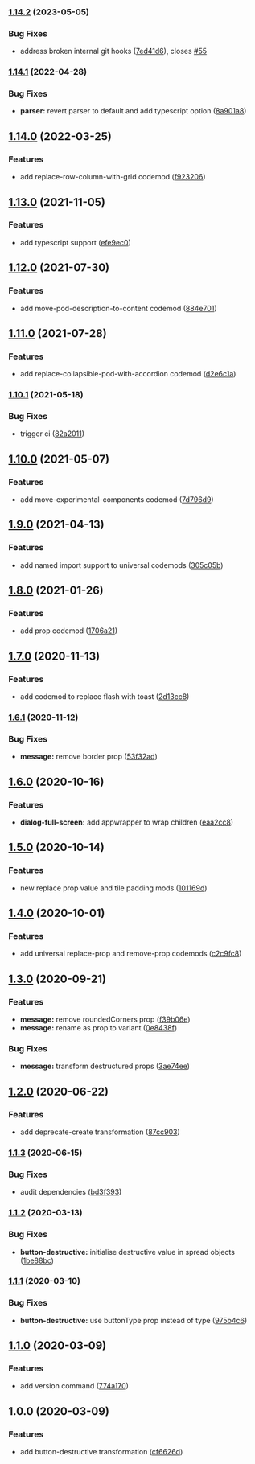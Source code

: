 ### [1.14.2](https://github.com/Sage/carbon-codemod/compare/v1.14.1...v1.14.2) (2023-05-05)


### Bug Fixes

* address broken internal git hooks ([7ed41d6](https://github.com/Sage/carbon-codemod/commit/7ed41d6caa2c5688e7c664f4412eaa72da4eeb26)), closes [#55](https://github.com/Sage/carbon-codemod/issues/55)

### [1.14.1](https://github.com/Sage/carbon-codemod/compare/v1.14.0...v1.14.1) (2022-04-28)


### Bug Fixes

* **parser:** revert parser to default and add typescript option ([8a901a8](https://github.com/Sage/carbon-codemod/commit/8a901a80449a314c81af9ec4c3124b2739f42bf6))

## [1.14.0](https://github.com/Sage/carbon-codemod/compare/v1.13.0...v1.14.0) (2022-03-25)


### Features

* add replace-row-column-with-grid codemod ([f923206](https://github.com/Sage/carbon-codemod/commit/f9232069a806aa78748aaa70787b9a9c0ae23255))

## [1.13.0](https://github.com/Sage/carbon-codemod/compare/v1.12.0...v1.13.0) (2021-11-05)


### Features

* add typescript support ([efe9ec0](https://github.com/Sage/carbon-codemod/commit/efe9ec0f7d69792f0621e4f386ebed49db8294a7))

## [1.12.0](https://github.com/Sage/carbon-codemod/compare/v1.11.0...v1.12.0) (2021-07-30)


### Features

* add move-pod-description-to-content codemod ([884e701](https://github.com/Sage/carbon-codemod/commit/884e7013ae80c95439072345a1566f19d11710de))

## [1.11.0](https://github.com/Sage/carbon-codemod/compare/v1.10.1...v1.11.0) (2021-07-28)


### Features

* add replace-collapsible-pod-with-accordion codemod ([d2e6c1a](https://github.com/Sage/carbon-codemod/commit/d2e6c1a2fce4b78bde4dc406b583e538c4208179))

### [1.10.1](https://github.com/Sage/carbon-codemod/compare/v1.10.0...v1.10.1) (2021-05-18)


### Bug Fixes

* trigger ci ([82a2011](https://github.com/Sage/carbon-codemod/commit/82a2011df90ce5bc5e8e3667cf20399860548d69))

## [1.10.0](https://github.com/Sage/carbon-codemod/compare/v1.9.0...v1.10.0) (2021-05-07)


### Features

* add move-experimental-components codemod ([7d796d9](https://github.com/Sage/carbon-codemod/commit/7d796d90e98ada3c2860550f53defb3d8e84959b))

## [1.9.0](https://github.com/Sage/carbon-codemod/compare/v1.8.0...v1.9.0) (2021-04-13)


### Features

* add named import support to universal codemods ([305c05b](https://github.com/Sage/carbon-codemod/commit/305c05b4f050d775575c56b5a6b21683769fd128))

## [1.8.0](https://github.com/Sage/carbon-codemod/compare/v1.7.0...v1.8.0) (2021-01-26)


### Features

* add prop codemod ([1706a21](https://github.com/Sage/carbon-codemod/commit/1706a21b46e739075a01c689447badb39e538df8))

## [1.7.0](https://github.com/Sage/carbon-codemod/compare/v1.6.1...v1.7.0) (2020-11-13)


### Features

* add codemod to replace flash with toast ([2d13cc8](https://github.com/Sage/carbon-codemod/commit/2d13cc8fa6ce1a9fb72622713aeb781f8d6fa1a1))

### [1.6.1](https://github.com/Sage/carbon-codemod/compare/v1.6.0...v1.6.1) (2020-11-12)


### Bug Fixes

* **message:** remove border prop ([53f32ad](https://github.com/Sage/carbon-codemod/commit/53f32ad3e7aef07d3f76cc8c26edd4e61f0d42ad))

## [1.6.0](https://github.com/Sage/carbon-codemod/compare/v1.5.0...v1.6.0) (2020-10-16)


### Features

* **dialog-full-screen:** add appwrapper to wrap children ([eaa2cc8](https://github.com/Sage/carbon-codemod/commit/eaa2cc8ad135867d30477c603ddedd32893200ca))

## [1.5.0](https://github.com/Sage/carbon-codemod/compare/v1.4.0...v1.5.0) (2020-10-14)


### Features

* new replace prop value and tile padding mods ([101169d](https://github.com/Sage/carbon-codemod/commit/101169d174b0be26300a95118b546b78511591d5))

## [1.4.0](https://github.com/Sage/carbon-codemod/compare/v1.3.0...v1.4.0) (2020-10-01)


### Features

* add universal replace-prop and remove-prop codemods ([c2c9fc8](https://github.com/Sage/carbon-codemod/commit/c2c9fc88d2110d5051892799a87c120ec4e3d850))

## [1.3.0](https://github.com/Sage/carbon-codemod/compare/v1.2.0...v1.3.0) (2020-09-21)


### Features

* **message:** remove roundedCorners prop ([f39b06e](https://github.com/Sage/carbon-codemod/commit/f39b06edb2bc34629c8de0beafeff680263159db))
* **message:** rename as prop to variant ([0e8438f](https://github.com/Sage/carbon-codemod/commit/0e8438f139e82ee37ac8887dfeff828302bf0a9c))


### Bug Fixes

* **message:** transform destructured props ([3ae74ee](https://github.com/Sage/carbon-codemod/commit/3ae74ee8ea6246bb6464a92baf6dac803f78b38a))

## [1.2.0](https://github.com/Sage/carbon-codemod/compare/v1.1.3...v1.2.0) (2020-06-22)


### Features

* add deprecate-create transformation ([87cc903](https://github.com/Sage/carbon-codemod/commit/87cc9031724c889fe10422c46b394afbdad3daaf))

### [1.1.3](https://github.com/Sage/carbon-codemod/compare/v1.1.2...v1.1.3) (2020-06-15)

### Bug Fixes

- audit dependencies ([bd3f393](https://github.com/Sage/carbon-codemod/commit/bd3f393019620681f84657dea3b28568b655c614))

### [1.1.2](https://github.com/Sage/carbon-codemod/compare/v1.1.1...v1.1.2) (2020-03-13)

### Bug Fixes

- **button-destructive:** initialise destructive value in spread objects ([1be88bc](https://github.com/Sage/carbon-codemod/commit/1be88bcd84901d8cfcdc848b5f24064e940c1de0))

### [1.1.1](https://github.com/Sage/carbon-codemod/compare/v1.1.0...v1.1.1) (2020-03-10)

### Bug Fixes

- **button-destructive:** use buttonType prop instead of type ([975b4c6](https://github.com/Sage/carbon-codemod/commit/975b4c64f00385f392af9ac567ab699521574a5b))

## [1.1.0](https://github.com/Sage/carbon-codemod/compare/v1.0.0...v1.1.0) (2020-03-09)

### Features

- add version command ([774a170](https://github.com/Sage/carbon-codemod/commit/774a170c89476b7cd5008ff68a2b223b8358d316))

## 1.0.0 (2020-03-09)

### Features

- add button-destructive transformation ([cf6626d](https://github.com/Sage/carbon-codemod/commit/cf6626d68ac9b02a0e6d0d30b677f5f9d5852f05))
